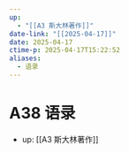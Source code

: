 ```yaml
---
up:
  - "[[A3 斯大林著作]]"
date-link: "[[2025-04-17]]"
date: 2025-04-17
ctime-p: 2025-04-17T15:22:52
aliases:
  - 语录
---
```


# A38 语录

- up: [[A3 斯大林著作]]
